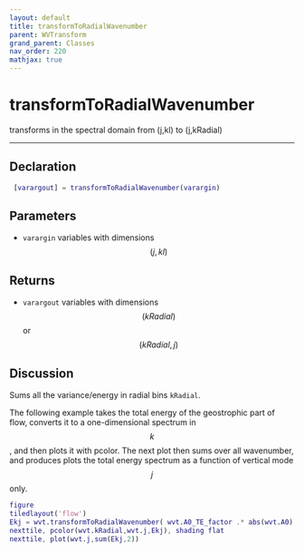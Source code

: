 ```yaml
---
layout: default
title: transformToRadialWavenumber
parent: WVTransform
grand_parent: Classes
nav_order: 220
mathjax: true
---
```


#  transformToRadialWavenumber

transforms in the spectral domain from (j,kl) to (j,kRadial)


---

## Declaration
```matlab
 [varargout] = transformToRadialWavenumber(varargin) 
```
## Parameters
+ `varargin`  variables with dimensions $$(j,kl)$$

## Returns
+ `varargout`  variables with dimensions $$(kRadial)$$ or $$(kRadial,j)$$

## Discussion

  Sums all the variance/energy in radial bins `kRadial`.
 
  The following example takes the total energy of the geostrophic part of
  flow, converts it to a one-dimensional spectrum in $$k$$, and then plots
  it with pcolor. The next plot then sums over all wavenumber, and produces
  plots the total energy spectrum as a function of vertical mode $$j$$
  only.
 
  ```matlab
  figure
  tiledlayout('flow')
  Ekj = wvt.transformToRadialWavenumber( wvt.A0_TE_factor .* abs(wvt.A0).^2 );
  nexttile, pcolor(wvt.kRadial,wvt.j,Ekj), shading flat
  nexttile, plot(wvt.j,sum(Ekj,2))
  ```
 
        
